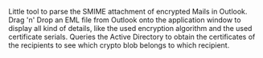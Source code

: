 Little tool to parse the SMIME attachment of encrypted Mails in Outlook.
Drag 'n' Drop an EML file from Outlook onto the application window to display all kind of details, like the used
encryption algorithm and the used certificate serials. Queries the Active Directory to obtain the certificates 
of the recipients to see which crypto blob belongs to which recipient.

